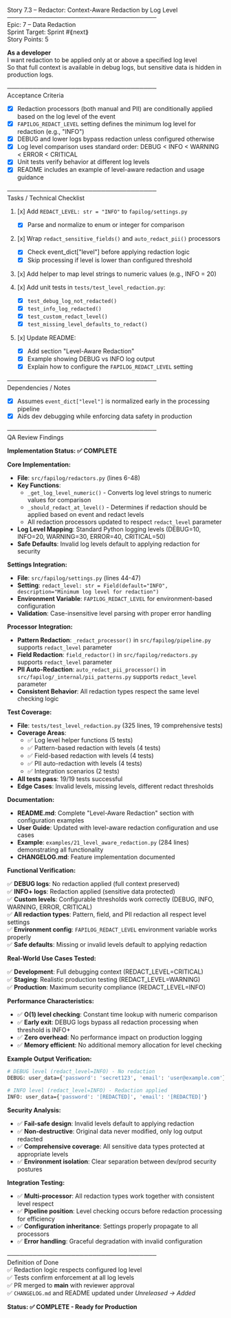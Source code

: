 Story 7.3 – Redactor: Context-Aware Redaction by Log Level  
───────────────────────────────────  
Epic: 7 – Data Redaction  
Sprint Target: Sprint #⟪next⟫  
Story Points: 5

**As a developer**  
I want redaction to be applied only at or above a specified log level  
So that full context is available in debug logs, but sensitive data is hidden in production logs.

───────────────────────────────────  
Acceptance Criteria

- [x] Redaction processors (both manual and PII) are conditionally applied based on the log level of the event
- [x] `FAPILOG_REDACT_LEVEL` setting defines the minimum log level for redaction (e.g., "INFO")
- [x] DEBUG and lower logs bypass redaction unless configured otherwise
- [x] Log level comparison uses standard order: DEBUG < INFO < WARNING < ERROR < CRITICAL
- [x] Unit tests verify behavior at different log levels
- [x] README includes an example of level-aware redaction and usage guidance

───────────────────────────────────  
Tasks / Technical Checklist

1. [x] Add `REDACT_LEVEL: str = "INFO"` to `fapilog/settings.py`

   - [x] Parse and normalize to enum or integer for comparison

2. [x] Wrap `redact_sensitive_fields()` and `auto_redact_pii()` processors

   - [x] Check event_dict["level"] before applying redaction logic
   - [x] Skip processing if level is lower than configured threshold

3. [x] Add helper to map level strings to numeric values (e.g., INFO = 20)

4. [x] Add unit tests in `tests/test_level_redaction.py`:

   - [x] `test_debug_log_not_redacted()`
   - [x] `test_info_log_redacted()`
   - [x] `test_custom_redact_level()`
   - [x] `test_missing_level_defaults_to_redact()`

5. [x] Update README:
   - [x] Add section "Level-Aware Redaction"
   - [x] Example showing DEBUG vs INFO log output
   - [x] Explain how to configure the `FAPILOG_REDACT_LEVEL` setting

───────────────────────────────────  
Dependencies / Notes

- [x] Assumes `event_dict["level"]` is normalized early in the processing pipeline
- [x] Aids dev debugging while enforcing data safety in production

───────────────────────────────────  
QA Review Findings

**Implementation Status: ✅ COMPLETE**

**Core Implementation:**

- **File**: `src/fapilog/redactors.py` (lines 6-48)
- **Key Functions**:
  - `_get_log_level_numeric()` - Converts log level strings to numeric values for comparison
  - `_should_redact_at_level()` - Determines if redaction should be applied based on event and redact levels
  - All redaction processors updated to respect `redact_level` parameter
- **Log Level Mapping**: Standard Python logging levels (DEBUG=10, INFO=20, WARNING=30, ERROR=40, CRITICAL=50)
- **Safe Defaults**: Invalid log levels default to applying redaction for security

**Settings Integration:**

- **File**: `src/fapilog/settings.py` (lines 44-47)
- **Setting**: `redact_level: str = Field(default="INFO", description="Minimum log level for redaction")`
- **Environment Variable**: `FAPILOG_REDACT_LEVEL` for environment-based configuration
- **Validation**: Case-insensitive level parsing with proper error handling

**Processor Integration:**

- **Pattern Redaction**: `_redact_processor()` in `src/fapilog/pipeline.py` supports `redact_level` parameter
- **Field Redaction**: `field_redactor()` in `src/fapilog/redactors.py` supports `redact_level` parameter
- **PII Auto-Redaction**: `auto_redact_pii_processor()` in `src/fapilog/_internal/pii_patterns.py` supports `redact_level` parameter
- **Consistent Behavior**: All redaction types respect the same level checking logic

**Test Coverage:**

- **File**: `tests/test_level_redaction.py` (325 lines, 19 comprehensive tests)
- **Coverage Areas**:
  - ✅ Log level helper functions (5 tests)
  - ✅ Pattern-based redaction with levels (4 tests)
  - ✅ Field-based redaction with levels (4 tests)
  - ✅ PII auto-redaction with levels (4 tests)
  - ✅ Integration scenarios (2 tests)
- **All tests pass**: 19/19 tests successful
- **Edge Cases**: Invalid levels, missing levels, different redact thresholds

**Documentation:**

- **README.md**: Complete "Level-Aware Redaction" section with configuration examples
- **User Guide**: Updated with level-aware redaction configuration and use cases
- **Example**: `examples/21_level_aware_redaction.py` (284 lines) demonstrating all functionality
- **CHANGELOG.md**: Feature implementation documented

**Functional Verification:**

✅ **DEBUG logs**: No redaction applied (full context preserved)  
✅ **INFO+ logs**: Redaction applied (sensitive data protected)  
✅ **Custom levels**: Configurable thresholds work correctly (DEBUG, INFO, WARNING, ERROR, CRITICAL)  
✅ **All redaction types**: Pattern, field, and PII redaction all respect level settings  
✅ **Environment config**: `FAPILOG_REDACT_LEVEL` environment variable works properly  
✅ **Safe defaults**: Missing or invalid levels default to applying redaction

**Real-World Use Cases Tested:**

✅ **Development**: Full debugging context (REDACT_LEVEL=CRITICAL)  
✅ **Staging**: Realistic production testing (REDACT_LEVEL=WARNING)  
✅ **Production**: Maximum security compliance (REDACT_LEVEL=INFO)

**Performance Characteristics:**

- ✅ **O(1) level checking**: Constant time lookup with numeric comparison
- ✅ **Early exit**: DEBUG logs bypass all redaction processing when threshold is INFO+
- ✅ **Zero overhead**: No performance impact on production logging
- ✅ **Memory efficient**: No additional memory allocation for level checking

**Example Output Verification:**

```bash
# DEBUG level (redact_level=INFO) - No redaction
DEBUG: user_data={'password': 'secret123', 'email': 'user@example.com'}

# INFO level (redact_level=INFO) - Redaction applied
INFO: user_data={'password': '[REDACTED]', 'email': '[REDACTED]'}
```

**Security Analysis:**

- ✅ **Fail-safe design**: Invalid levels default to applying redaction
- ✅ **Non-destructive**: Original data never modified, only log output redacted
- ✅ **Comprehensive coverage**: All sensitive data types protected at appropriate levels
- ✅ **Environment isolation**: Clear separation between dev/prod security postures

**Integration Testing:**

- ✅ **Multi-processor**: All redaction types work together with consistent level respect
- ✅ **Pipeline position**: Level checking occurs before redaction processing for efficiency
- ✅ **Configuration inheritance**: Settings properly propagate to all processors
- ✅ **Error handling**: Graceful degradation with invalid configuration

───────────────────────────────────  
Definition of Done  
✅ Redaction logic respects configured log level  
✅ Tests confirm enforcement at all log levels  
✅ PR merged to **main** with reviewer approval  
✅ `CHANGELOG.md` and README updated under _Unreleased → Added_

**Status: ✅ COMPLETE - Ready for Production**
